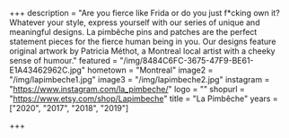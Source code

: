 +++
description = "Are you fierce like Frida or do you just f*cking own it? Whatever your style, express yourself with our series of unique and meaningful designs. La pimbêche pins and patches are the perfect statement pieces for the fierce human being in you. Our designs feature original artwork by Patricia Méthot, a Montreal local artist with a cheeky sense of humour."
featured = "/img/8484C6FC-3675-47F9-BE61-E1A43462962C.jpg"
hometown = "Montreal"
image2 = "/img/lapimbeche1.jpg"
image3 = "/img/lapimbeche2.jpg"
instagram = "https://www.instagram.com/la_pimbeche/"
logo = ""
shopurl = "https://www.etsy.com/shop/Lapimbeche"
title = "La Pimbêche"
years = ["2020", "2017", "2018", "2019"]

+++
